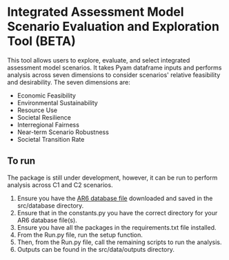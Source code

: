 # Integrated Assessment Model Scenario Evaluation and Exploration Tool (BETA)

This tool allows users to explore, evaluate, and select integrated assessment model scenarios. It takes Pyam dataframe inputs and performs analysis across seven dimensions to consider scenarios' relative feasibility and desirability.
The seven dimensions are:
- Economic Feasibility
- Environmental Sustainability
- Resource Use
- Societal Resilience
- Interregional Fairness
- Near-term Scenario Robustness
- Societal Transition Rate

## To run
The package is still under development, however, it can be run to perform analysis across C1 and C2 scenarios. 
1. Ensure you have the [AR6 database file]( https://data.ece.iiasa.ac.at/ar6/) downloaded and saved in the src/database directory.
2. Ensure that in the constants.py you have the correct directory for your AR6 database file(s). 
3. Ensure you have all the packages in the requirements.txt file installed.
4. From the Run.py file, run the setup function.
5. Then, from the Run.py file, call the remaining scripts to run the analysis.
6. Outputs can be found in the src/data/outputs directory. 
   
